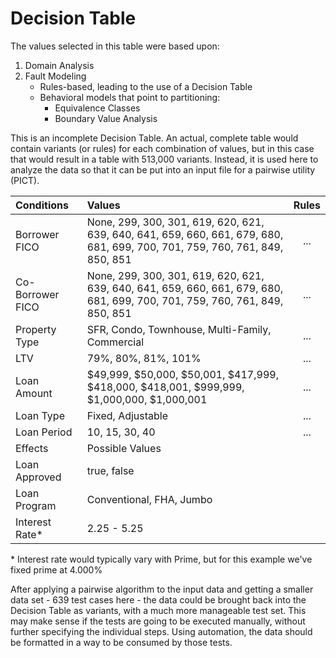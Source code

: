 # Decision Table #

The values selected in this table were based upon:

1. Domain Analysis
2. Fault Modeling
    * Rules-based, leading to the use of a Decision Table
    * Behavioral models that point to partitioning:
      * Equivalence Classes
      * Boundary Value Analysis

This is an incomplete Decision Table. An actual, complete table would contain variants (or rules) for each combination of values, but in this case that would result in a table with 513,000 variants. Instead, it is used here to analyze the data so that it can be put into an input file for a pairwise utility (PICT).

| Conditions | Values | Rules |
| :--- | :--- | :---: |
Borrower FICO | None, 299, 300, 301, 619, 620, 621, 639, 640, 641, 659, 660, 661, 679, 680, 681, 699, 700, 701, 759, 760, 761, 849, 850, 851 | ... |
Co-Borrower FICO | None, 299, 300, 301, 619, 620, 621, 639, 640, 641, 659, 660, 661, 679, 680, 681, 699, 700, 701, 759, 760, 761, 849, 850, 851 | ... |
Property Type | SFR, Condo, Townhouse, Multi-Family, Commercial | ... |
LTV | 79%, 80%, 81%, 101% | ... |
Loan Amount | $49,999, $50,000, $50,001, $417,999, $418,000, $418,001, $999,999, $1,000,000, $1,000,001 | ... |
Loan Type | Fixed, Adjustable | ... |
Loan Period | 10, 15, 30, 40 | ... |
| Effects | Possible Values | |
| Loan Approved | true, false | |
| Loan Program | Conventional, FHA, Jumbo | |
| Interest Rate* | 2.25 - 5.25 | |
\* Interest rate would typically vary with Prime, but for this example we've fixed prime at 4.000%

After applying a pairwise algorithm to the input data and getting a smaller data set - 639 test cases here - the data could be brought back into the Decision Table as variants, with a much more manageable test set. This may make sense if the tests are going to be executed manually, without further specifying the individual steps. Using automation, the data should be formatted in a way to be consumed by those tests.
